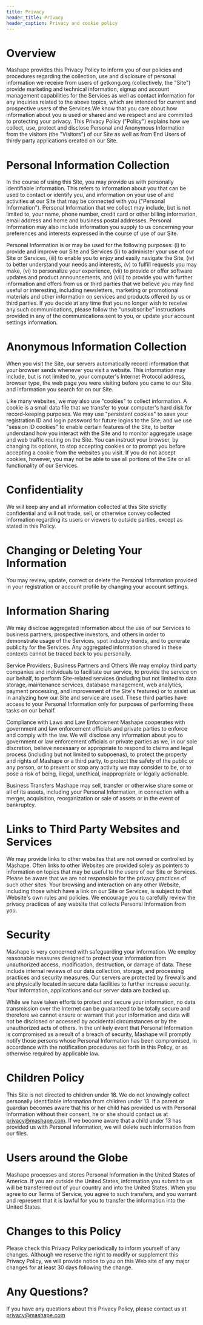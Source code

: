 ```yaml
---
title: Privacy
header_title: Privacy
header_caption: Privacy and cookie policy
---
```


# Overview

Mashape provides this Privacy Policy to inform you of our policies and procedures regarding the collection, use and disclosure of personal information we receive from users of getkong.org (collectively, the &quot;Site&quot;) provide marketing and technical information, signup and account management capabilities for the Services as well as contact information for any inquiries related to the above topics, which are intended for current and prospective users of the Services.We know that you care about how information about you is used or shared and we respect and are commited to protecting your privacy. This Privacy Policy (&quot;Policy&quot;) explains how we collect, use, protect and disclose Personal and Anonymous Information from the visitors (the &quot;Visitors&quot;) of our Site as well as from End Users of thirdy party applications created on our Site.

# Personal Information Collection

In the course of using this Site, you may provide us with personally identifiable information. This refers to information about you that can be used to contact or identify you, and information on your use of and activities at our Site that may be connected with you (&quot;Personal Information&quot;). Personal Information that we collect may include, but is not limited to, your name, phone number, credit card or other billing information, email address and home and business postal addresses. Personal Information may also include information you supply to us concerning your preferences and interests expressed in the course of use of our Site.

Personal Information is or may be used for the following purposes: (i) to provide and improve our Site and Services (ii) to administer your use of our Site or Services, (iii) to enable you to enjoy and easily navigate the Site, (iv) to better understand your needs and interests, (v) to fulfill requests you may make, (vi) to personalize your experience, (vii) to provide or offer software updates and product announcements, and (viii) to provide you with further information and offers from us or third parties that we believe you may find useful or interesting, including newsletters, marketing or promotional materials and other information on services and products offered by us or third parties. If you decide at any time that you no longer wish to receive any such communications, please follow the &quot;unsubscribe&quot; instructions provided in any of the communications sent to you, or update your account settings information.

# Anonymous Information Collection

When you visit the Site, our servers automatically record information that your browser sends whenever you visit a website. This information may include, but is not limited to, your computer&#39;s Internet Protocol address, browser type, the web page you were visiting before you came to our Site and information you search for on our Site.

Like many websites, we may also use &quot;cookies&quot; to collect information. A cookie is a small data file that we transfer to your computer&#39;s hard disk for record-keeping purposes. We may use &quot;persistent cookies&quot; to save your registration ID and login password for future logins to the Site; and we use &quot;session ID cookies&quot; to enable certain features of the Site, to better understand how you interact with the Site and to monitor aggregate usage and web traffic routing on the Site. You can instruct your browser, by changing its options, to stop accepting cookies or to prompt you before accepting a cookie from the websites you visit. If you do not accept cookies, however, you may not be able to use all portions of the Site or all functionality of our Services.

# Confidentiality

We will keep any and all information collected at this Site strictly confidential and will not trade, sell, or otherwise convey collected information regarding its users or viewers to outside parties, except as stated in this Policy.

# Changing or Deleting Your Information

You may review, update, correct or delete the Personal Information provided in your registration or account profile by changing your account settings.

# Information Sharing

We may disclose aggregated information about the use of our Services to business partners, prospective investors, and others in order to demonstrate usage of the Services, spot industry trends, and to generate publicity for the Services. Any aggregated information shared in these contexts cannot be traced back to you personally.

Service Providers, Business Partners and Others We may employ third party companies and individuals to facilitate our service, to provide the service on our behalf, to perform Site-related services (including but not limited to data storage, maintenance services, database management, web analytics, payment processing, and improvement of the Site&#39;s features) or to assist us in analyzing how our Site and service are used. These third parties have access to your Personal Information only for purposes of performing these tasks on our behalf.

Compliance with Laws and Law Enforcement Mashape cooperates with government and law enforcement officials and private parties to enforce and comply with the law. We will disclose any information about you to government or law enforcement officials or private parties as we, in our sole discretion, believe necessary or appropriate to respond to claims and legal process (including but not limited to subpoenas), to protect the property and rights of Mashape or a third party, to protect the safety of the public or any person, or to prevent or stop any activity we may consider to be, or to pose a risk of being, illegal, unethical, inappropriate or legally actionable.

Business Transfers Mashape may sell, transfer or otherwise share some or all of its assets, including your Personal Information, in connection with a merger, acquisition, reorganization or sale of assets or in the event of bankruptcy.

# Links to Third Party Websites and Services

We may provide links to other websites that are not owned or controlled by Mashape. Often links to other Websites are provided solely as pointers to information on topics that may be useful to the users of our Site or Services. Please be aware that we are not responsible for the privacy practices of such other sites. Your browsing and interaction on any other Website, including those which have a link on our Site or Services, is subject to that Website&#39;s own rules and policies. We encourage you to carefully review the privacy practices of any website that collects Personal Information from you.

# Security

Mashape is very concerned with safeguarding your information. We employ reasonable measures designed to protect your information from unauthorized access, modification, destruction, or damage of data. These include internal reviews of our data collection, storage, and processing practices and security measures. Our servers are protected by firewalls and are physically located in secure data facilities to further increase security. Your information, applications and our server data are backed up.

While we have taken efforts to protect and secure your information, no data transmission over the Internet can be guaranteed to be totally secure and therefore we cannot ensure or warrant that your information and data will not be disclosed or accessed by accidental circumstances or by the unauthorized acts of others. In the unlikely event that Personal Information is compromised as a result of a breach of security, Mashape will promptly notify those persons whose Personal Information has been compromised, in accordance with the notification procedures set forth in this Policy, or as otherwise required by applicable law.

# Children Policy

This Site is not directed to children under 18. We do not knowingly collect personally identifiable information from children under 13. If a parent or guardian becomes aware that his or her child has provided us with Personal Information without their consent, he or she should contact us at [privacy@mashape.com](mailto:privacy@mashape.com). If we become aware that a child under 13 has provided us with Personal Information, we will delete such information from our files.

# Users around the Globe

Mashape processes and stores Personal Information in the United States of America. If you are outside the United States, information you submit to us will be transferred out of your country and into the United States. When you agree to our Terms of Service, you agree to such transfers, and you warrant and represent that it is lawful for you to transfer the information into the United States.

# Changes to this Policy

Please check this Privacy Policy periodically to inform yourself of any changes. Although we reserve the right to modify or supplement this Privacy Policy, we will provide notice to you on this Web site of any major changes for at least 30 days following the change.

# Any Questions?

If you have any questions about this Privacy Policy, please contact us at [privacy@mashape.com](mailto:privacy@mashape.com)
